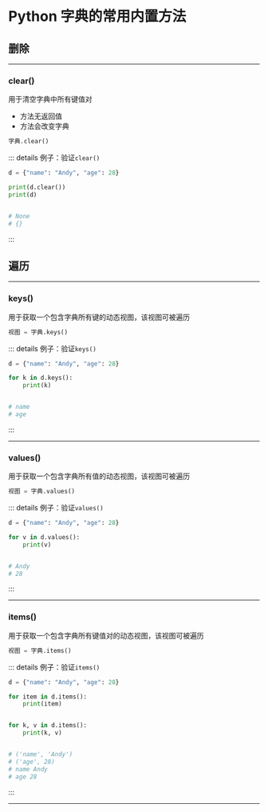 # Python 字典的常用内置方法

## 删除

---

### clear()

用于清空字典中所有键值对

- 方法无返回值
- 方法会改变字典

```py
字典.clear()
```

::: details 例子：验证`clear()`

```py
d = {"name": "Andy", "age": 28}

print(d.clear())
print(d)


# None
# {}
```

:::

## 遍历

---

### keys()

用于获取一个包含字典所有键的动态视图，该视图可被遍历

```py
视图 = 字典.keys()
```

::: details 例子：验证`keys()`

```py
d = {"name": "Andy", "age": 28}

for k in d.keys():
    print(k)


# name
# age
```

:::

---

### values()

用于获取一个包含字典所有值的动态视图，该视图可被遍历

```py
视图 = 字典.values()
```

::: details 例子：验证`values()`

```py
d = {"name": "Andy", "age": 28}

for v in d.values():
    print(v)


# Andy
# 28
```

:::

---

### items()

用于获取一个包含字典所有键值对的动态视图，该视图可被遍历

```py
视图 = 字典.items()
```

::: details 例子：验证`items()`

```py
d = {"name": "Andy", "age": 28}

for item in d.items():
    print(item)


for k, v in d.items():
    print(k, v)


# ('name', 'Andy')
# ('age', 28)
# name Andy
# age 28
```

:::

---
